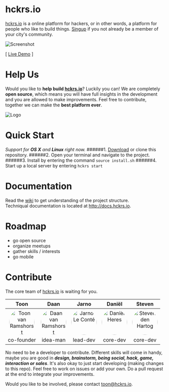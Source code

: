 hckrs.io
============

[hckrs.io](http://hckrs.io) is a online platform for hackers, or in other words, a platform for people who like to build things. [Singup](http://hckrs.io) if you not already be a member of your city's community.

![Screenshot](https://s3.amazonaws.com/hckrs.io/static/preview/preview1.jpg)

[ [Live Demo](http://hckrs.io) ]


Help Us
=======

Would you like to **help build [hckrs.io](http://hckrs.io)**? Luckily you can! We are completely **open source**, which means you will have full insights in the development and you are allowed to make improvements. Feel free to contribute, together we can make the **best platform ever**.

![Logo](https://s3.amazonaws.com/hckrs.io/static/logo/logo1.jpg)





Quick Start
============
*Support for ***OS X*** and ***Linux*** right now.*
######1. [Download](archive/development.zip) or clone this repository.
######2. Open your terminal and navigate to the project.
######3. Install by entering the command `source install.sh`
######4. Start up a local server by entering `hckrs start`




Documentation
=============

Read the [wiki](wiki) to get understanding of the project structure.  
Techniqual documentation is located at http://docs.hckrs.io.



Roadmap 
========

* go open source
* organize meetups
* gather skills / interests
* go mobile




Contribute
==========

The core team of [hckrs.io](http://hckrs.io) is waiting for you.

Toon | Daan | Jarno | Daniël | Steven
:---:|:----:|:-----:|:------:|:------: 
<a href="https://github.com/ramshorst"><img src="https://avatars0.githubusercontent.com/u/5200239?v=3&s=80" alt="Toon van Ramshorst" style="width:80px;height:80px;border-radius: 40px;"></a> | <a href="https://github.com/daanvr"><img src="https://avatars0.githubusercontent.com/u/4609765?v=3&s=80" alt="Daan van Ramshorst" style="width:80px;height:80px;border-radius: 40px;"></a> | <a href="https://github.com/Jarnoleconte"><img src="https://avatars0.githubusercontent.com/u/279767?v=3&s=80" alt="Jarno Le Conté" style="width:80px;height:80px;border-radius: 40px;"></a> | <a href="https://github.com/Dandandan"><img src="https://avatars0.githubusercontent.com/u/163737?v=3&s=80" alt="Daniël Heres" style="width:80px;height:80px;border-radius: 40px;"></a> | <a href="https://github.com/Mellowlicious"><img src="https://avatars0.githubusercontent.com/u/8102336?v=3&s=80" alt="Steven den Hartog" style="width:80px;height:80px;border-radius: 40px;"></a>
co-founder | idea-man | lead-dev | core-dev | core-dev

No need to be a developer to contribute. Different skills will come in handy, maybe you are good in ***design, brainstorm, being social, hack, game, interaction or sales***.
It's also okay to just start developing (making changes to this repo). Feel free to work on issues or add your own. Do a pull request at the end to integrate your improvements. 

Would you like to be involved, please contact toon@hckrs.io.


